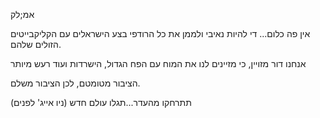 אמ;לק

אין פה כלום... די להיות נאיבי ולממן את כל הרודפי בצע הישראלים עם הקליקבייטים הזולים שלהם.

אנחנו דור מזויין, כי מזיינים לנו את המוח עם הפח הגדול, הישרדות ועוד רעש מיותר

הציבור מטומטם, לכן הציבור משלם.

תתרחקו מהעדר...תגלו עולם חדש
(ניו אייג' לפנים)
